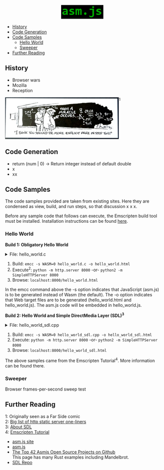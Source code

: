 <div align="center">
<img src="doc/asmjs.png" width="138" height="45">
</div>

* [History](#history)
* [Code Generation](#code-generation)
* [Code Samples](#code-samples)
  * [Hello World](#hello-world)
  * [Sweeper](#sweeper)
* [Further Reading](#further-reading)

## History
* Browser wars
* Mozilla
* Reception

<img src="doc/miracle.png" width="372" height="136" align="top"><sup>1</sup>

## Code Generation
* return (num | 0) -> Return integer instead of default double
* x
* xx

## Code Samples
The code samples provided are taken from existing sites. Here they are condensed as view, build, and run steps, so that discussion x x x.

Before any sample code that follows can execute, the Emscripten build tool must be installed.  Installation instructions can be found [here](foo/bar).

### Hello World

__Build 1: Obligatory Hello World__

<p><details>
<summary>File: hello_world.c</summary>

    /*
     * Copyright 2011 The Emscripten Authors.  All rights reserved.
     * Emscripten is available under two separate licenses, the MIT license and the
     * University of Illinois/NCSA Open Source License.  Both these licenses can be
     * found in the LICENSE file.
     */

    #include <stdio.h>  
    
    int main() {  
        printf("hello, world!\n");  
        return 0;  
    }

</details></p>

1. Build: `emcc -s WASM=0 hello_world.c -o hello_world.html`  
2. Execute<sup>2</sup>: `python -m http.server 8000` -or- `python2 -m SimpleHTTPServer 8000`  
3. Browse: `localhost:8000/hello_world.html`

In the emcc command above the -s option indicates that JavaScript (asm.js) is to be generated instead of Wasm (the default). The -o option indicates that Web target files are to be generated (hello_world.html and hello_world.js). The asm.js code will be embedded in hello_world.js.

__Build 2: Hello World and Simple DirectMedia Layer (SDL)<sup>3</sup>__

<p><details>
<summary>File: hello_world_sdl.cpp</summary>

    // Copyright 2011 The Emscripten Authors.  All rights reserved.
    // Emscripten is available under two separate licenses, the MIT license and the
    // University of Illinois/NCSA Open Source License.  Both these licenses can be
    // found in the LICENSE file.
    
    #include <stdio.h>
    #include <SDL/SDL.h>
    
    #ifdef __EMSCRIPTEN__
    #include <emscripten.h>
    #endif
    
    extern "C" int main(int argc, char** argv) {
      printf("hello, world!\n");
    
      SDL_Init(SDL_INIT_VIDEO);
      SDL_Surface *screen = SDL_SetVideoMode(256, 256, 32, SDL_SWSURFACE);
    
    #ifdef TEST_SDL_LOCK_OPTS
      EM_ASM("SDL.defaults.copyOnLock = false; SDL.defaults.discardOnLock = true; SDL.defaults.opaqueFrontBuffer = false;");
    #endif
    
      if (SDL_MUSTLOCK(screen)) SDL_LockSurface(screen);
      for (int i = 0; i < 256; i++) {
        for (int j = 0; j < 256; j++) {
    #ifdef TEST_SDL_LOCK_OPTS
          // Alpha behaves like in the browser, so write proper opaque pixels.
          int alpha = 255;
    #else
          // To emulate native behavior with blitting to screen, alpha component is ignored. Test that it is so by outputting
          // data (and testing that it does get discarded)
          int alpha = (i+j) % 255;
    #endif
          *((Uint32*)screen->pixels + i * 256 + j) = SDL_MapRGBA(screen->format, i, j, 255-i, alpha);
        }
      }
      if (SDL_MUSTLOCK(screen)) SDL_UnlockSurface(screen);
      SDL_Flip(screen); 
    
      printf("you should see a smoothly-colored square - no sharp lines but the square borders!\n");
      printf("and here is some text that should be HTML-friendly: amp: |&| double-quote: |\"| quote: |'| less-than, greater-than, html-like tags: |<cheez></cheez>|\nanother line.\n");
    
      SDL_Quit();
    
      return 0;
    }
</details></p>

1. Build: `emcc -s WASM=0 hello_world_sdl.cpp -o hello_world_sdl.html`  
2. Execute: `python -m http.server 8000` -or- `python2 -m SimpleHTTPServer 8000`  
3. Browse: `localhost:8000/hello_world_sdl.html`

The above samples came from the Emscripten Tutorial<sup>4</sup>.  More information can be found there.


### Sweeper
Browser frames-per-second sweep test

## Further Reading
1: Originally seen as a Far Side comic  
2: [Big list of http static server one-liners](https://gist.github.com/willurd/5720255)  
3: [About SDL](https://www.libsdl.org/)  
4: [Emscripten Tutorial](https://emscripten.org/docs/getting_started/Tutorial.html)

- [asm.js site](http://asmjs.org)
- [asm.js](https://developer.mozilla.org/en-US/docs/Games/Tools/asm.js)
- [The Top 42 Asmjs Open Source Projects on Github](https://awesomeopensource.com/projects/asmjs)  
    This page has many Rust examples including Mandelbrot.
- [SDL Repo](https://github.com/libsdl-org/SDL)

